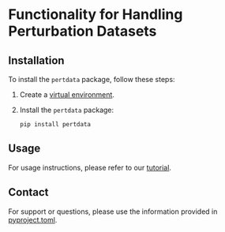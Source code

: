 # Functionality for Handling Perturbation Datasets

## Installation

To install the `pertdata` package, follow these steps:

1. Create a [virtual environment](https://packaging.python.org/en/latest/tutorials/installing-packages/#creating-and-using-virtual-environments).

2. Install the `pertdata` package:
    ```shell
    pip install pertdata
    ```

## Usage

For usage instructions, please refer to our [tutorial](notebooks/tutorial.ipynb).

## Contact

For support or questions, please use the information provided in [pyproject.toml](pyproject.toml).
